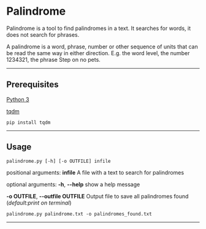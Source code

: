 # Palindrome

Palindrome is a tool to find palindromes in a text. It searches for words, it does not search for phrases.

A palindrome is a word, phrase, number or other sequence of units that can be read the same way in either direction. E.g. the word level, the number 1234321, the phrase Step on no pets.

---

## Prerequisites

[Python 3][python]

[tqdm][tqdm]

```
pip install tqdm
```
---

## Usage

```
palindrome.py [-h] [-o OUTFILE] infile
```
positional arguments:
  **infile**              A file with a text to search for palindromes

optional arguments:
  **-h**, **--help**           show a help message
  
  **-o OUTFILE**, **--outfile OUTFILE**   Output file to save all palindromes found (*default:print on terminal*)

```
palindrome.py palindrome.txt -o palindromes_found.txt
```
---


[python]: https://www.python.org/
[tqdm]: https://github.com/tqdm/tqdm
